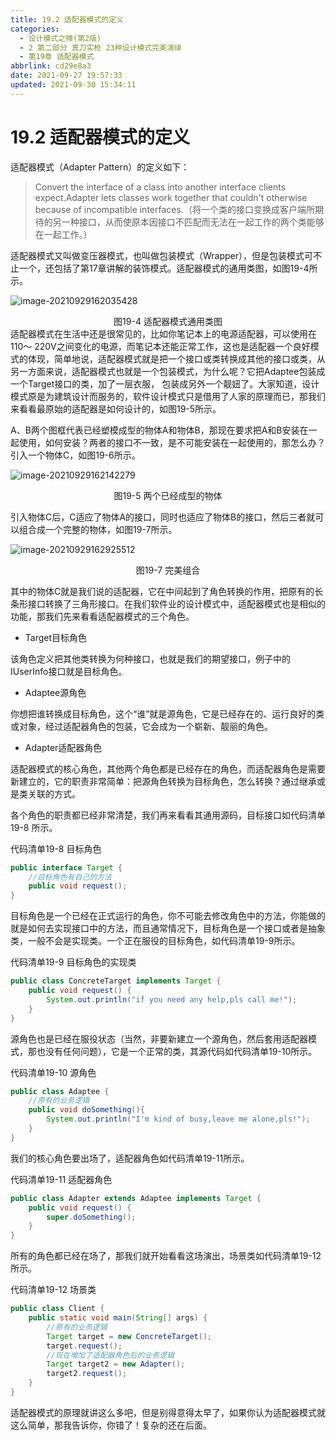```yaml
---
title: 19.2 适配器模式的定义
categories: 
  - 设计模式之禅(第2版)
  - 2 第二部分 真刀实枪 23种设计模式完美演绎
  - 第19章 适配器模式
abbrlink: cd29e8a3
date: 2021-09-27 19:57:33
updated: 2021-09-30 15:34:11
---
```

# 19.2 适配器模式的定义
适配器模式（Adapter Pattern）的定义如下：
> Convert the interface of a class into another interface clients expect.Adapter lets classes work together that couldn't otherwise because of incompatible interfaces.（将一个类的接口变换成客户端所期待的另一种接口，从而使原本因接口不匹配而无法在一起工作的两个类能够在一起工作。）

适配器模式又叫做变压器模式，也叫做包装模式（Wrapper），但是包装模式可不止一个，还包括了第17章讲解的装饰模式。适配器模式的通用类图，如图19-4所示。

![image-20210929162035428](https://gitee.com/XiaoLan223/images/raw/master/Blog/Sum/20210929162035.png)

<center>图19-4 适配器模式通用类图</center>
适配器模式在生活中还是很常见的，比如你笔记本上的电源适配器，可以使用在110～ 220V之间变化的电源，而笔记本还能正常工作，这也是适配器一个良好模式的体现，简单地说，适配器模式就是把一个接口或类转换成其他的接口或类，从另一方面来说，适配器模式也就是一个包装模式，为什么呢？它把Adaptee包装成一个Target接口的类，加了一层衣服， 包装成另外一个靓妞了。大家知道，设计模式原是为建筑设计而服务的，软件设计模式只是借用了人家的原理而已，那我们来看看最原始的适配器是如何设计的，如图19-5所示。

A、B两个图框代表已经塑模成型的物体A和物体B，那现在要求把A和B安装在一起使用，如何安装？两者的接口不一致，是不可能安装在一起使用的，那怎么办？引入一个物体C，如图19-6所示。

![image-20210929162142279](https://gitee.com/XiaoLan223/images/raw/master/Blog/Sum/20210929162142.png)

<center>图19-5 两个已经成型的物体</center>

引入物体C后，C适应了物体A的接口，同时也适应了物体B的接口，然后三者就可以组合成一个完整的物体，如图19-7所示。

![image-20210929162925512](https://gitee.com/XiaoLan223/images/raw/master/Blog/Sum/20210929162925.png)

<center>图19-7 完美组合</center>

其中的物体C就是我们说的适配器，它在中间起到了角色转换的作用，把原有的长条形接口转换了三角形接口。在我们软件业的设计模式中，适配器模式也是相似的功能，那我们先来看看适配器模式的三个角色。

- Target目标角色

该角色定义把其他类转换为何种接口，也就是我们的期望接口，例子中的IUserInfo接口就是目标角色。

- Adaptee源角色

你想把谁转换成目标角色，这个“谁”就是源角色，它是已经存在的、运行良好的类或对象，经过适配器角色的包装，它会成为一个崭新、靓丽的角色。

- Adapter适配器角色

适配器模式的核心角色，其他两个角色都是已经存在的角色，而适配器角色是需要新建立的，它的职责非常简单：把源角色转换为目标角色，怎么转换？通过继承或是类关联的方式。

各个角色的职责都已经非常清楚，我们再来看看其通用源码，目标接口如代码清单19-8 所示。

代码清单19-8 目标角色
```java
public interface Target {
    //目标角色有自己的方法
    public void request();
}
```
目标角色是一个已经在正式运行的角色，你不可能去修改角色中的方法，你能做的就是如何去实现接口中的方法，而且通常情况下，目标角色是一个接口或者是抽象类，一般不会是实现类。一个正在服役的目标角色，如代码清单19-9所示。

代码清单19-9 目标角色的实现类
```java
public class ConcreteTarget implements Target {
    public void request() {
        System.out.println("if you need any help,pls call me!");
    }
}
```
源角色也是已经在服役状态（当然，非要新建立一个源角色，然后套用适配器模式，那也没有任何问题），它是一个正常的类，其源代码如代码清单19-10所示。

代码清单19-10 源角色
```java
public class Adaptee {
    //原有的业务逻辑
    public void doSomething(){
        System.out.println("I'm kind of busy,leave me alone,pls!");
    }
}
```
我们的核心角色要出场了，适配器角色如代码清单19-11所示。

代码清单19-11 适配器角色
```java
public class Adapter extends Adaptee implements Target {
    public void request() {
        super.doSomething();
    }
}
```
所有的角色都已经在场了，那我们就开始看看这场演出，场景类如代码清单19-12所示。

代码清单19-12 场景类
```java
public class Client {
    public static void main(String[] args) {
        //原有的业务逻辑
        Target target = new ConcreteTarget();
        target.request();
        //现在增加了适配器角色后的业务逻辑
        Target target2 = new Adapter();
        target2.request();
    }
}
```
适配器模式的原理就讲这么多吧，但是别得意得太早了，如果你认为适配器模式就这么简单，那我告诉你，你错了！复杂的还在后面。

